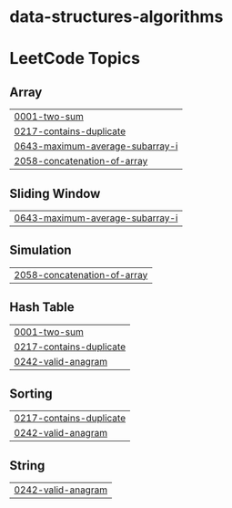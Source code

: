 # data-structures-algorithms
<!---LeetCode Topics Start-->
# LeetCode Topics
## Array
|  |
| ------- |
| [0001-two-sum](https://github.com/agarwalprashasti/data-structures-algorithms/tree/master/0001-two-sum) |
| [0217-contains-duplicate](https://github.com/agarwalprashasti/data-structures-algorithms/tree/master/0217-contains-duplicate) |
| [0643-maximum-average-subarray-i](https://github.com/agarwalprashasti/data-structures-algorithms/tree/master/0643-maximum-average-subarray-i) |
| [2058-concatenation-of-array](https://github.com/agarwalprashasti/data-structures-algorithms/tree/master/2058-concatenation-of-array) |
## Sliding Window
|  |
| ------- |
| [0643-maximum-average-subarray-i](https://github.com/agarwalprashasti/data-structures-algorithms/tree/master/0643-maximum-average-subarray-i) |
## Simulation
|  |
| ------- |
| [2058-concatenation-of-array](https://github.com/agarwalprashasti/data-structures-algorithms/tree/master/2058-concatenation-of-array) |
## Hash Table
|  |
| ------- |
| [0001-two-sum](https://github.com/agarwalprashasti/data-structures-algorithms/tree/master/0001-two-sum) |
| [0217-contains-duplicate](https://github.com/agarwalprashasti/data-structures-algorithms/tree/master/0217-contains-duplicate) |
| [0242-valid-anagram](https://github.com/agarwalprashasti/data-structures-algorithms/tree/master/0242-valid-anagram) |
## Sorting
|  |
| ------- |
| [0217-contains-duplicate](https://github.com/agarwalprashasti/data-structures-algorithms/tree/master/0217-contains-duplicate) |
| [0242-valid-anagram](https://github.com/agarwalprashasti/data-structures-algorithms/tree/master/0242-valid-anagram) |
## String
|  |
| ------- |
| [0242-valid-anagram](https://github.com/agarwalprashasti/data-structures-algorithms/tree/master/0242-valid-anagram) |
<!---LeetCode Topics End-->